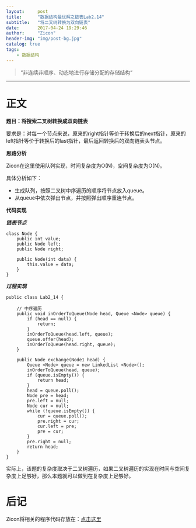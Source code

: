```yaml
---
layout:     post
title:      "数据结构最优解之链表Lab2.14"
subtitle:   "将二叉树转换为双向链表"
date:       2017-04-24 19:29:46
author:     "Zicon"
header-img: "img/post-bg.jpg"
catalog: true
tags:
    - 数据结构
---
```


> “非连续非顺序、动态地进行存储分配的存储结构“

---

# 正文

**题目：将搜索二叉树转换成双向链表**

要求是：对每一个节点来说，原来的right指针等价于转换后的next指针，原来的left指针等价于转换后的last指针，最后返回转换后的双向链表头节点。

**思路分析** 

Zicon在这里使用队列实现，时间复杂度为O(N)，空间复杂度为O(N)。
 
具体分析如下： 
 
 - 生成队列，按照二叉树中序遍历的顺序将节点放入queue。
 - 从queue中依次弹出节点，并按照弹出顺序重连节点。

**代码实现**

***链表节点***

```
class Node {
	public int value;
	public Node left;
	public Node right;

	public Node(int data) {
		this.value = data;
	}
}
```
  
***过程实现***

```
public class Lab2_14 {

	// 中序遍历
	public void inOrderToQueue(Node head, Queue <Node> queue) {
		if (head == null) {
			return;
		}
		inOrderToQueue(head.left, queue);
		queue.offer(head);
		inOrderToQueue(head.right, queue);
	}

	public Node exchange(Node1 head) {
		Queue <Node> queue = new LinkedList <Node>();
		inOrderToQueue(head, queue);
		if (queue.isEmpty()) {
			return head;
		}
		head = queue.poll();
		Node pre = head;
		pre.left = null;
		Node cur = null;
		while (!queue.isEmpty()) {
			cur = queue.poll();
			pre.right = cur;
			cur.left = pre;
			pre = cur;
		}
		pre.right = null;
		return head;
	}
}
```  

实际上，该题的复杂度取决于二叉树遍历，如果二叉树遍历的实现在时间与空间复杂度上足够好，那么本题就可以做到在复杂度上足够好。
 
# 后记
Zicon将相关的程序代码存放在：[点击这里](https://github.com/ZZicon/Algorithm/tree/master/src/%E7%AC%AC%E4%BA%8C%E7%AB%A0)
